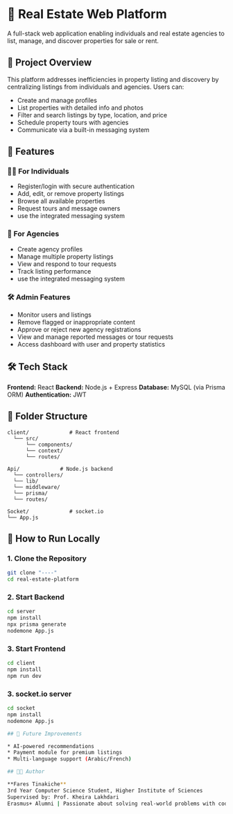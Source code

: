 # 🏡 Real Estate Web Platform

A full-stack web application enabling individuals and real estate agencies to list, manage, and discover properties for sale or rent.

## 📌 Project Overview

This platform addresses inefficiencies in property listing and discovery by centralizing listings from individuals and agencies. Users can:

* Create and manage profiles
* List properties with detailed info and photos
* Filter and search listings by type, location, and price
* Schedule property tours with agencies
* Communicate via a built-in messaging system

## 🚀 Features

### 🧑‍💼 For Individuals

* Register/login with secure authentication
* Add, edit, or remove property listings
* Browse all available properties
* Request tours and message owners
* use the integrated messaging system 

### 🏢 For Agencies

* Create agency profiles
* Manage multiple property listings
* View and respond to tour requests
* Track listing performance
* use the integrated messaging system

### 🛠 Admin Features

* Monitor users and listings
* Remove flagged or inappropriate content
* Approve or reject new agency registrations
* View and manage reported messages or tour requests
* Access dashboard with user and property statistics

## 🛠 Tech Stack

**Frontend:** React
**Backend:** Node.js + Express
**Database:** MySQL (via Prisma ORM)
**Authentication:** JWT

## 📂 Folder Structure

```plaintext
client/             # React frontend
  └── src/
      └── components/
      └── context/
      └── routes/

Api/             # Node.js backend
  └── controllers/
  └── lib/
  └── middleware/
  └── prisma/
  └── routes/

Socket/             # socket.io
└── App.js
```

## 🧪 How to Run Locally

### 1. Clone the Repository

```bash
git clone "----"
cd real-estate-platform
```

### 2. Start Backend

```bash
cd server
npm install
npx prisma generate
nodemone App.js
```

### 3. Start Frontend

```bash
cd client
npm install
npm run dev
```

### 3. socket.io server 

```bash
cd socket
npm install
nodemone App.js

## 📌 Future Improvements

* AI-powered recommendations
* Payment module for premium listings
* Multi-language support (Arabic/French)

## 🧑‍🎓 Author

**Fares Tinakiche**
3rd Year Computer Science Student, Higher Institute of Sciences
Supervised by: Prof. Kheira Lakhdari
Erasmus+ Alumni | Passionate about solving real-world problems with code

